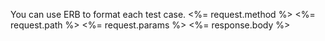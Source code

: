 You can use ERB to format each test case.
<%= request.method %>
<%= request.path %>
<%= request.params %>
<%= response.body %>



